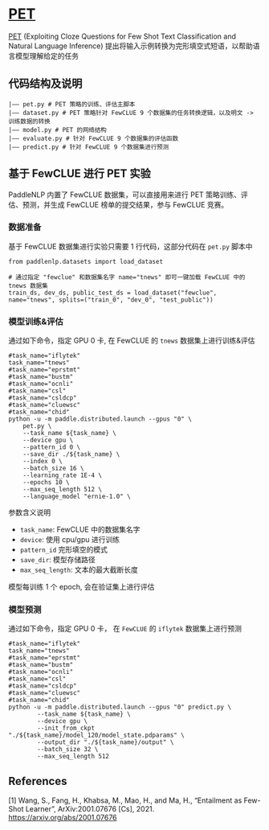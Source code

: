 # [PET](https://arxiv.org/abs/2001.07676)

[PET](https://arxiv.org/abs/2001.07676) (Exploiting Cloze Questions for Few Shot Text Classification and Natural Language Inference)  提出将输入示例转换为完形填空式短语，以帮助语言模型理解给定的任务

## 代码结构及说明
```
|—— pet.py # PET 策略的训练、评估主脚本
|—— dataset.py # PET 策略针对 FewCLUE 9 个数据集的任务转换逻辑，以及明文 -> 训练数据的转换
|—— model.py # PET 的网络结构
|—— evaluate.py # 针对 FewCLUE 9 个数据集的评估函数
|—— predict.py # 针对 FewCLUE 9 个数据集进行预测
```


## 基于 FewCLUE 进行 PET 实验
PaddleNLP 内置了 FewCLUE 数据集，可以直接用来进行 PET 策略训练、评估、预测，并生成 FewCLUE 榜单的提交结果，参与 FewCLUE 竞赛。

###  数据准备
基于 FewCLUE 数据集进行实验只需要  1 行代码，这部分代码在 `pet.py` 脚本中

```
from paddlenlp.datasets import load_dataset

# 通过指定 "fewclue" 和数据集名字 name="tnews" 即可一键加载 FewCLUE 中的 tnews 数据集
train_ds, dev_ds, public_test_ds = load_dataset("fewclue", name="tnews", splits=("train_0", "dev_0", "test_public"))
````
### 模型训练&评估
通过如下命令，指定 GPU 0 卡,  在 FewCLUE 的 `tnews` 数据集上进行训练&评估
```
#task_name="iflytek"
task_name="tnews"
#task_name="eprstmt"
#task_name="bustm"
#task_name="ocnli"
#task_name="csl"
#task_name="csldcp"
#task_name="cluewsc"
#task_name="chid"
python -u -m paddle.distributed.launch --gpus "0" \
    pet.py \
	--task_name ${task_name} \
	--device gpu \
    --pattern_id 0 \
	--save_dir ./${task_name} \
	--index 0 \
	--batch_size 16 \
	--learning_rate 1E-4 \
	--epochs 10 \
	--max_seq_length 512 \
	--language_model "ernie-1.0" \
```
参数含义说明
- `task_name`: FewCLUE 中的数据集名字
- `device`: 使用 cpu/gpu 进行训练
- `pattern_id` 完形填空的模式
- `save_dir`: 模型存储路径
- `max_seq_length`: 文本的最大截断长度

模型每训练 1 个 epoch,  会在验证集上进行评估

### 模型预测
通过如下命令，指定 GPU 0 卡， 在 `FewCLUE` 的 `iflytek` 数据集上进行预测
```
#task_name="iflytek"
task_name="tnews"
#task_name="eprstmt"
#task_name="bustm"
#task_name="ocnli"
#task_name="csl"
#task_name="csldcp"
#task_name="cluewsc"
#task_name="chid"
python -u -m paddle.distributed.launch --gpus "0" predict.py \
        --task_name ${task_name} \
        --device gpu \
        --init_from_ckpt "./${task_name}/model_120/model_state.pdparams" \
        --output_dir "./${task_name}/output" \
        --batch_size 32 \
        --max_seq_length 512
```

## References
[1] Wang, S., Fang, H., Khabsa, M., Mao, H., and Ma, H., “Entailment as Few-Shot Learner”, ArXiv:2001.07676 [Cs], 2021. https://arxiv.org/abs/2001.07676
